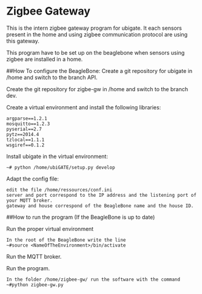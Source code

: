 Zigbee Gateway
==============

This is the intern zigbee gateway program for ubigate. It each sensors present in the home and using zigbee communication protocol are using this gateway.

This program have to be set up on the beaglebone when sensors using zigbee are installed in a home.

##How To configure the BeagleBone:
Create a git repository for ubigate in /home and switch to the branch API.

Create the git repository for zigbe-gw in /home and switch to the branch dev.

Create a virtual environment and install the following libraries:
```
argparse==1.2.1
mosquitto==1.2.3
pyserial==2.7
pytz==2014.4
tzlocal==1.1.1
wsgiref==0.1.2
```
Install ubigate in the virtual environment:
```
~# python /home/ubiGATE/setup.py develop
```
Adapt the config file:
```
edit the file /home/ressources/conf.ini
server and port correspond to the IP address and the listening port of your MQTT broker.
gateway and house correspond of the BeagleBone name and the house ID.
```

##How to run the program
(If the BeagleBone is up to date)

Run the proper virtual environment
```
In the root of the BeagleBone write the line
~#source <NameOfTheEnvironment>/bin/activate
```
Run the MQTT broker.

Run the program.
```
In the folder /home/zigbee-gw/ run the software with the command
~#python zigbee-gw.py
```
